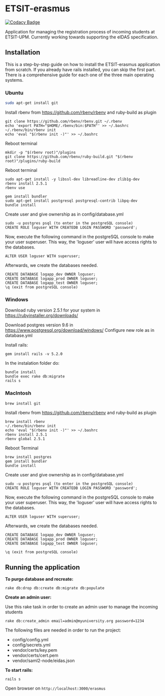 # ETSIT-erasmus
[![Codacy Badge](https://api.codacy.com/project/badge/Grade/bccabf42125f4b20b005d05a68835527)](https://app.codacy.com/app/sonsoleslp/ETSIT-erasmus?utm_source=github.com&utm_medium=referral&utm_content=ging/ETSIT-erasmus&utm_campaign=Badge_Grade_Dashboard)

Application for managing the registration process of incoming students at ETSIT-UPM.
Currently working towards supporting the eIDAS specification.

## Installation
This is a step-by-step guide on how to install the ETSIT-erasmus application from scratch. If you already have rails installed, you can skip the first part. There is a comprehensive guide for each one of the three main operating systems.

### Ubuntu

```bash
sudo apt-get install git
```
Install rbenv from https://github.com/rbenv/rbenv and ruby-build as plugin

```
git clone https://github.com/rbenv/rbenv.git ~/.rbenv
echo 'export PATH="$HOME/.rbenv/bin:$PATH"' >> ~/.bashrc
~/.rbenv/bin/rbenv init
echo 'eval "$(rbenv init -)"' >> ~/.bashrc
```
Reboot terminal
```
mkdir -p "$(rbenv root)"/plugins
git clone https://github.com/rbenv/ruby-build.git "$(rbenv root)"/plugins/ruby-build
```
Reboot terminal
```
sudo apt-get install -y libssl-dev libreadline-dev zlib1g-dev
rbenv install 2.5.1
rbenv use 
```

```
gem install bundler
sudo apt-get install postgresql postgresql-contrib libpq-dev
bundle install
```
Create user and give ownership as in config/database.yml


```
sudo -u postgres psql (to enter in the postgreSQL console)  
CREATE ROLE loguser WITH CREATEDB LOGIN PASSWORD 'password';
```
Now, execute the following command in the postgreSQL console to make your user superuser. This way, the 'loguser' user will have access rights to the databases.

```
ALTER USER loguser WITH superuser;
```

Afterwards, we create the databases needed.

```
CREATE DATABASE logapp_dev OWNER loguser;
CREATE DATABASE logapp_prod OWNER loguser;
CREATE DATABASE logapp_test OWNER loguser;
\q (exit from postgreSQL console)
```


### Windows

Download ruby version 2.5.1 for your system in https://rubyinstaller.org/downloads/

Download postgres version 9.6 in https://www.postgresql.org/download/windows/
Configure new role as in database.yml

Install rails:
```
gem install rails -v 5.2.0
```
In the instalation folder do:

```
bundle install
bundle exec rake db:migrate
rails s
```

### MacIntosh

```bash
brew install git
```
Install rbenv from https://github.com/rbenv/rbenv and ruby-build as plugin

```
brew install rbenv
~/.rbenv/bin/rbenv init
echo 'eval "$(rbenv init -)"' >> ~/.bashrc
rbenv install 2.5.1
rbenv global 2.5.1
```

Reboot Terminal
```
brew install postgres
gem install bundler
bundle install
```
Create user and give ownership as in config/database.yml


```
sudo -u postgres psql (to enter in the postgreSQL console)  
CREATE ROLE loguser WITH CREATEDB LOGIN PASSWORD 'password';
```
Now, execute the following command in the postgreSQL console to make your user superuser. This way, the 'loguser' user will have access rights to the databases.

```
ALTER USER loguser WITH superuser;
```

Afterwards, we create the databases needed.

```
CREATE DATABASE logapp_dev OWNER loguser;
CREATE DATABASE logapp_prod OWNER loguser;
CREATE DATABASE logapp_test OWNER loguser;

\q (exit from postgreSQL console)
```

## Running the application

**To purge database and recreate:**
```
rake db:drop db:create db:migrate db:populate
```

**Create an admin user:**

Use this rake task in order to create an admin user to manage the incoming students
```
rake db:create_admin email=admin@myuniversity.org password=1234
```

The following files are needed in order to run the project: 
- config/config.yml
- config/secrets.yml
- vendor/certs/key.pem
- vendor/certs/cert.pem
- vendor/saml2-node/eidas.json

**To start rails:**
```
rails s
```
Open browser on `http://localhost:3000/erasmus`

